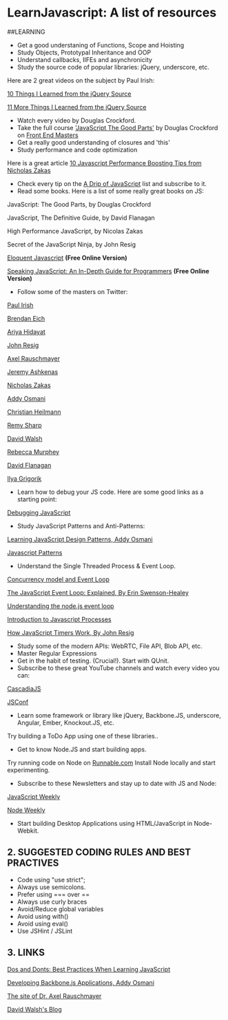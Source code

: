 LearnJavascript: A list of resources
====================================

##LEARNING


* Get a good understaning of Functions, Scope and Hoisting 
* Study Objects, Prototypal Inheritance and OOP 
* Understand callbacks, IIFEs and asynchronicity 
* Study the source code of popular libraries: jQuery, underscore, etc.

 Here are 2 great videos on the subject by Paul Irish: 

 [10 Things I Learned from the jQuery Source](http://www.youtube.com/watch?v=i_qE1iAmjFg)

 [11 More Things I Learned from the jQuery Source](http://www.youtube.com/watch?v=ARnp9Y8xgR4)

* Watch every video by Douglas Crockford.
* Take the full course ['JavaScript The Good Parts'](http://frontendmasters.com/courses/javascript-the-good-parts/#toc) by Douglas Crockford on [Front End Masters](http://frontendmasters.com)
* Get a really good understanding of closures and 'this' 
* Study performance and code optimization

 Here is a great article 
 [10 Javascript Performance Boosting Tips from Nicholas Zakas](http://jonraasch.com/blog/10-javascript-performance-boosting-tips-from-nicholas-zakas)

* Check every tip on the [A Drip of JavaScript](http://designpepper.com/js-drip-archive/) list and subscribe to it.
* Read some books. Here is a list of some really great books on JS:

 JavaScript: The Good Parts, by Douglas Crockford

 JavaScript, The Definitive Guide, by David Flanagan

 High Performance JavaScript, by Nicolas Zakas

 Secret of the JavaScript Ninja, by John Resig

 [Eloquent Javascript](http://eloquentjavascript.net/)	**(Free Online Version)**

 [Speaking JavaScript: An In-Depth Guide for Programmers](http://speakingjs.com/) **(Free Online Version)**

* Follow some of the masters on Twitter:

 [Paul Irish](http://twitter.com/paul_irish) 

 [Brendan Eich](http://twitter.com/BrendanEich) 

 [Ariya Hidayat](http://twitter.com/ariyahidayat)

 [John Resig](http://twitter.com/jeresig) 

 [Axel Rauschmayer](http://twitter.com/rauschma)	

 [Jeremy Ashkenas](http://twitter.com/jashkenas) 

 [Nicholas Zakas](http://twitter.com/slicknet)

 [Addy Osmani](http://twitter.com/addyosmani) 

 [Christian Heilmann](http://twitter.com/codepo8) 

 [Remy Sharp](http://twitter.com/rem) 

 [David Walsh](http://twitter.com/davidwalshblog) 

 [Rebecca Murphey](http://twitter.com/rmurphey) 

 [David Flanagan](http://twitter.com/__DavidFlanagan) 

 [Ilya Grigorik](http://twitter.com/igrigorik) 

* Learn how to debug your JS code. Here are some good links as a starting point:

 [Debugging JavaScript](https://developer.chrome.com/devtools/docs/javascript-debugging)

* Study JavaScript Patterns and Anti-Patterns:

 [Learning JavaScript Design Patterns, Addy Osmani](http://addyosmani.com/resources/essentialjsdesignpatterns/book/)

 [Javascript Patterns](http://shichuan.github.io/javascript-patterns/)

* Understand the Single Threaded Process & Event Loop. 

 [Concurrency model and Event Loop](https://developer.mozilla.org/en-US/docs/Web/JavaScript/Guide/EventLoop)

 [The JavaScript Event Loop: Explained, By Erin  Swenson-Healey](http://blog.carbonfive.com/2013/10/27/the-javascript-event-loop-explained/)

 [Understanding the node.js event loop](http://blog.mixu.net/2011/02/01/understanding-the-node-js-event-loop/)

 [Introduction to Javascript Processes](http://quickleft.com/blog/introduction-to-javascript-processes)

 [How JavaScript Timers Work, By John Resig](http://ejohn.org/blog/how-javascript-timers-work/)

* Study some of the modern APIs: WebRTC, File API, Blob API, etc. 
* Master Regular Expressions 
* Get in the habit of testing. (Crucial!). Start with QUnit. 
* Subscribe to these great YouTube channels and watch every video you can:

 [CascadiaJS](https://www.youtube.com/user/cascadiajs)

 [JSConf](https://www.youtube.com/user/jsconfeu)

* Learn some framework or library like jQuery, Backbone.JS, underscore, Angular, Ember, Knockout.JS, etc. 

 Try building a ToDo App using one of these libraries..

* Get to know Node.JS and start building apps. 

 Try running code on Node on [Runnable.com](http://runnable.com/)
 Install Node locally and start experimenting.

* Subscribe to these Newsletters and stay up to date with JS and Node:

 [JavaScript Weekly](http://javascriptweekly.com/) 

 [Node Weekly](http://nodeweekly.com/)

* Start building Desktop Applications using HTML/JavaScript in Node-Webkit.


## 2. SUGGESTED CODING RULES AND BEST PRACTIVES

* Code using "use strict"; 
* Always use semicolons. 
* Prefer using === over == 
* Always use curly braces 
* Avoid/Reduce global variables 
* Avoid using with() 
* Avoid using eval()
* Use JSHint / JSLint


## 3. LINKS

[Dos and Donts: Best Practices When Learning JavaScript](https://www.youtube.com/watch?v=zILmbcIYnfw)

[Developing Backbone.js Applications, Addy Osmani](https://github.com/addyosmani/backbone-fundamentals)

[The site of Dr. Axel Rauschmayer](http://www.2ality.com/)

[David Walsh's Blog](http://davidwalsh.name/)
